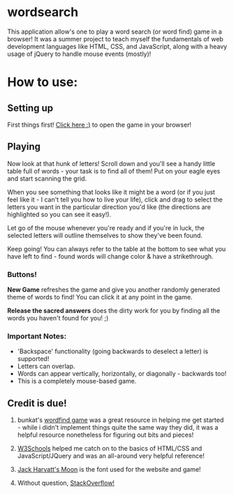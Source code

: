 # wordsearch

This application allow's one to play a word search (or word find) game in a browser! It was a summer project to teach myself the fundamentals of web development languages like HTML, CSS, and JavaScript, along with a heavy usage of jQuery to handle mouse events (mostly)!


# How to use:

## Setting up

First things first! [Click here :)](http://htmlpreview.github.io/?https://github.com/nooraftab/wordsearch/blob/master/wordsearch.html) to open the game in your browser!

## Playing

Now look at that hunk of letters! Scroll down and you'll see a handy little table full of words - your task is to find all of them! Put on your eagle eyes and start scanning the grid. 

When you see something that looks like it might be a word (or if you just feel like it - I can't tell you how to live your life), click and drag to select the letters you want in the particular direction you'd like (the directions are highlighted so you can see it easy!).

Let go of the mouse whenever you're ready and if you're in luck, the selected letters will outline themselves to show they've been found.

Keep going! You can always refer to the table at the bottom to see what you have left to find - found words will change color & have a strikethrough.

### Buttons!

**New Game** refreshes the game and give you another randomly generated theme of words to find! You can click it at any point in the game.

**Release the sacred answers** does the dirty work for you by finding all the words you haven't found for you! ;)

### Important Notes: 

- 'Backspace' functionality (going backwards to deselect a letter) is supported!
- Letters can overlap.
- Words can appear vertically, horizontally, or diagonally - backwards too!
- This is a completely mouse-based game.

## Credit is due!

1) bunkat's [wordfind game](https://github.com/bunkat/wordfind) was a great resource in helping me get started - while i didn't implement things quite the same way they did, it was a helpful resource nonetheless for figuring out bits and pieces! 

2) [W3Schools](https://www.w3schools.com/) helped me catch on to the basics of HTML/CSS and JavaScript/JQuery and was an all-around very helpful reference!

3) [Jack Harvatt's Moon](https://www.behance.net/gallery/23468357/www.studentshow.com/gallery/23468357/Moon-Free-Font) is the font used for the website and game! 

3) Without question, [StackOverflow!](https://stackoverflow.com/)
